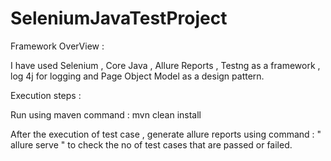 # SeleniumJavaTestProject

Framework OverView :

I have used Selenium , Core Java , Allure Reports , Testng as a framework , log 4j for logging and Page Object Model as a design pattern.

Execution steps :

Run using maven command : mvn clean install 

After the execution of test case , generate allure reports using command : " allure serve " to check the no of test cases that are passed or failed.

